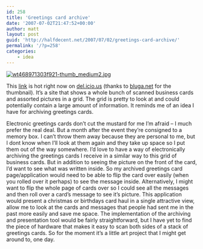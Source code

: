 ```yaml
---
id: 258
title: 'Greetings card archive'
date: '2007-07-02T21:47:52+00:00'
author: matt
layout: post
guid: 'http://halfdecent.net/2007/07/02/greetings-card-archive/'
permalink: '/?p=258'
categories:
    - idea
---
```


[![wt468971303f921-thumb_medium2.jpg](http://halfdecent.net/wp-content/uploads/2007/07/wt468971303f921-thumb_medium2.jpg)](http://dailypoetics.typepad.com/photos/business_cards_and_other_/index.html "business cards")

This [link](http://dailypoetics.typepad.com/photos/business_cards_and_other_/index.html) is hot right now on [del.icio.us](http://del.icio.us) (thanks to [bluga.net](http://webthumb.bluga.net/) for the thumbnail). It’s a site that shows a whole bunch of scanned business cards and assorted pictures in a grid. The grid is pretty to look at and could potentially contain a large amount of information. It reminds me of an idea I have for archiving greetings cards.

Electronic greetings cards don’t cut the mustard for me I’m afraid – I much prefer the real deal. But a month after the event they’re consigned to a memory box. I can’t throw them away because they are personal to me, but I dont know when I’ll look at them again and they take up space so I put them out of the way somewhere. I’d love to have a way of electronically archiving the greetings cards I receive in a similar way to this grid of business cards. But in addition to seeing the picture on the front of the card, I’d want to see what was written inside. So my archived greetings card page/application would need to be able to flip the card over easily (when you rolled over it perhaps) to see the message inside. Alternatively, I might want to flip the whole page of cards over so I could see all the messages and then roll over a card’s message to see it’s picture. This application would present a christmas or birthdays card haul in a single attractive view, allow me to look at the cards and messages that people had sent me in the past more easily and save me space. The implementation of the archiving and presentation tool would be fairly straightforward, but I have yet to find the piece of hardware that makes it easy to scan both sides of a stack of greetings cards. So for the moment it’s a little art project that I might get around to, one day.